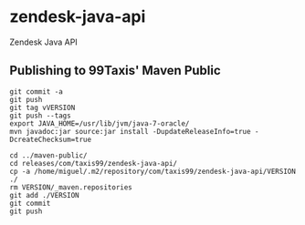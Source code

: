 zendesk-java-api
================

Zendesk Java API

Publishing to 99Taxis' Maven Public
-----------------------------------

    git commit -a
    git push
    git tag vVERSION
    git push --tags
    export JAVA_HOME=/usr/lib/jvm/java-7-oracle/
    mvn javadoc:jar source:jar install -DupdateReleaseInfo=true -DcreateChecksum=true

    cd ../maven-public/
    cd releases/com/taxis99/zendesk-java-api/
    cp -a /home/miguel/.m2/repository/com/taxis99/zendesk-java-api/VERSION ./
    rm VERSION/_maven.repositories
    git add ./VERSION
    git commit
    git push
